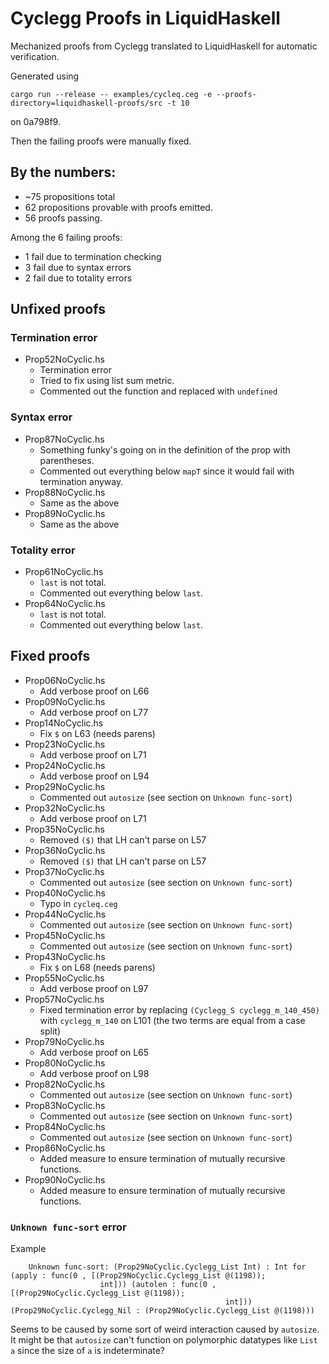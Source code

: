 # Cyclegg Proofs in LiquidHaskell

Mechanized proofs from Cyclegg translated to LiquidHaskell for automatic
verification.

Generated using

``` shell
cargo run --release -- examples/cycleq.ceg -e --proofs-directory=liquidhaskell-proofs/src -t 10
```

on 0a798f9.

Then the failing proofs were manually fixed.

## By the numbers:
- ~75 propositions total
- 62 propositions provable with proofs emitted.
- 56 proofs passing.

Among the 6 failing proofs:

- 1 fail due to termination checking
- 3 fail due to syntax errors
- 2 fail due to totality errors

## Unfixed proofs

### Termination error

- Prop52NoCyclic.hs
  * Termination error
  * Tried to fix using list sum metric.
  * Commented out the function and replaced with `undefined`

### Syntax error
- Prop87NoCyclic.hs
  * Something funky's going on in the definition of the prop with parentheses.
  * Commented out everything below `mapT` since it would fail with termination
    anyway.
- Prop88NoCyclic.hs
  * Same as the above
- Prop89NoCyclic.hs
  * Same as the above

### Totality error
- Prop61NoCyclic.hs
  * `last` is not total.
  * Commented out everything below `last`.
- Prop64NoCyclic.hs
  * `last` is not total.
  * Commented out everything below `last`.

## Fixed proofs

- Prop06NoCyclic.hs
  * Add verbose proof on L66
- Prop09NoCyclic.hs
  * Add verbose proof on L77
- Prop14NoCyclic.hs
  * Fix `$` on L63 (needs parens)
- Prop23NoCyclic.hs
  * Add verbose proof on L71
- Prop24NoCyclic.hs
  * Add verbose proof on L94
- Prop29NoCyclic.hs
  * Commented out `autosize` (see section on `Unknown func-sort`)
- Prop32NoCyclic.hs
  * Add verbose proof on L71
- Prop35NoCyclic.hs
  * Removed `($)` that LH can't parse on L57
- Prop36NoCyclic.hs
  * Removed `($)` that LH can't parse on L57
- Prop37NoCyclic.hs
  * Commented out `autosize` (see section on `Unknown func-sort`)
- Prop40NoCyclic.hs
  * Typo in `cycleq.ceg`
- Prop44NoCyclic.hs
  * Commented out `autosize` (see section on `Unknown func-sort`)
- Prop45NoCyclic.hs
  * Commented out `autosize` (see section on `Unknown func-sort`)
- Prop43NoCyclic.hs
  * Fix `$` on L68 (needs parens)
- Prop55NoCyclic.hs
  * Add verbose proof on L97
- Prop57NoCyclic.hs
  * Fixed termination error by replacing `(Cyclegg_S cyclegg_m_140_450)` with
    `cyclegg_m_140` on L101 (the two terms are equal from a case split)
- Prop79NoCyclic.hs
  * Add verbose proof on L65
- Prop80NoCyclic.hs
  * Add verbose proof on L98
- Prop82NoCyclic.hs
  * Commented out `autosize` (see section on `Unknown func-sort`)
- Prop83NoCyclic.hs
  * Commented out `autosize` (see section on `Unknown func-sort`)
- Prop84NoCyclic.hs
  * Commented out `autosize` (see section on `Unknown func-sort`)
- Prop86NoCyclic.hs
  * Added measure to ensure termination of mutually recursive functions.
- Prop90NoCyclic.hs
  * Added measure to ensure termination of mutually recursive functions.

### `Unknown func-sort` error

Example
```
    Unknown func-sort: (Prop29NoCyclic.Cyclegg_List Int) : Int for (apply : func(0 , [(Prop29NoCyclic.Cyclegg_List @(1198));
                    int])) (autolen : func(0 , [(Prop29NoCyclic.Cyclegg_List @(1198));
                                                int])) (Prop29NoCyclic.Cyclegg_Nil : (Prop29NoCyclic.Cyclegg_List @(1198)))
```

Seems to be caused by some sort of weird interaction caused by `autosize`. It
might be that `autosize` can't function on polymorphic datatypes like `List a`
since the size of `a` is indeterminate?
